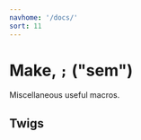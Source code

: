 ```yaml
---
navhome: '/docs/'
sort: 11
---
```


# Make, `;` ("sem")

Miscellaneous useful macros.

## Twigs

<list dataPreview="true" className="runes"></list>
